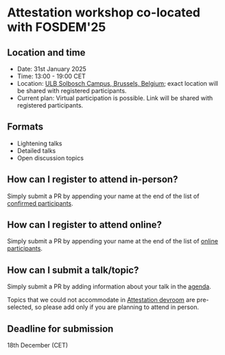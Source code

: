 # Attestation workshop co-located with FOSDEM'25

## Location and time

- Date: 31st January 2025
- Time: 13:00 - 19:00 CET
- Location: [ULB Solbosch Campus, Brussels, Belgium](https://fosdem.org/2025/practical/transportation/); exact location will be shared with registered participants.
- Current plan: Virtual participation is possible. Link will be shared with registered participants.

## Formats 
- Lightening talks
- Detailed talks
- Open discussion topics

## How can I register to attend in-person? 
Simply submit a PR by appending your name at the end of the list of [confirmed participants](https://github.com/muhammad-usama-sardar/attestation-workshop-fosdem25/blob/main/planning.md#confirmed-participants).

## How can I register to attend online? 
Simply submit a PR by appending your name at the end of the list of [online participants](https://github.com/muhammad-usama-sardar/attestation-workshop-fosdem25/blob/main/planning.md#online-participants).

## How can I submit a talk/topic? 
Simply submit a PR by adding information about your talk in the [agenda](https://github.com/muhammad-usama-sardar/attestation-workshop-fosdem25/blob/main/planning.md#agenda). 

Topics that we could not accommodate in [Attestation devroom](https://fosdem.org/2025/schedule/track/attestation/) are pre-selected, so please add only if you are planning to attend in person. 

## Deadline for submission

18th December (CET)



